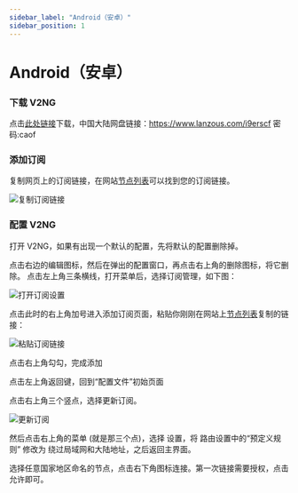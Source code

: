 ```yaml
---
sidebar_label: "Android（安卓）"
sidebar_position: 1
---
```


# Android（安卓）

### 下载 V2NG

点击[此处链接](https://panel.libcyber.xyz/clients/LibCyber-V2NG.apk)下载，中国大陆网盘链接：https://www.lanzous.com/i9erscf 密码:caof

### 添加订阅

复制网页上的订阅链接，在网站[节点列表](https://panel.libcyber.xyz/nodeList)可以找到您的订阅链接。

![复制订阅链接][sub-link]

### 配置 V2NG

打开 V2NG，如果有出现一个默认的配置，先将默认的配置删除掉。

点击右边的编辑图标，然后在弹出的配置窗口，再点击右上角的删除图标，将它删除。 点击左上角三条横线，打开菜单后，选择订阅管理，如下图：

![打开订阅设置][sub-setting]

点击此时的右上角加号进入添加订阅页面，粘贴你刚刚在网站上[节点列表](https://panel.libcyber.xyz/nodeList)复制的链接：

![粘贴订阅链接][paste-link]

点击右上角勾勾，完成添加

点击左上角返回键，回到“配置文件”初始页面

点击右上角三个竖点，选择更新订阅。

![更新订阅][update-sub]



然后点击右上角的菜单 (就是那三个点)，选择 设置，将 路由设置中的“预定义规则” 修改为 绕过局域网和大陆地址，之后返回主界面。

选择任意国家地区命名的节点，点击右下角图标连接。第一次链接需要授权，点击允许即可。

[sub-link]: https://cdn.jsdelivr.net/gh/LibCyber/docs-cdn@v1.1.0/assets/v2-android/sub-link.jpg "复制订阅链接"
[sub-setting]: https://cdn.jsdelivr.net/gh/LibCyber/docs-cdn@v1.1.0/assets/v2-android/sub-setting.jpg "打开订阅设置"
[paste-link]: https://cdn.jsdelivr.net/gh/LibCyber/docs-cdn@v1.1.0/assets/v2-android/paste-link.jpg "粘贴订阅链接"
[update-sub]: https://cdn.jsdelivr.net/gh/LibCyber/docs-cdn@v1.1.0/assets/v2-android/update-sub.jpg "更新订阅"